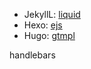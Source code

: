 

- JekyllL: [liquid](from-liquid.md)
- Hexo: [ejs](from-hexo.md)
- Hugo: [gtmpl](./from-hugo.md)


handlebars





